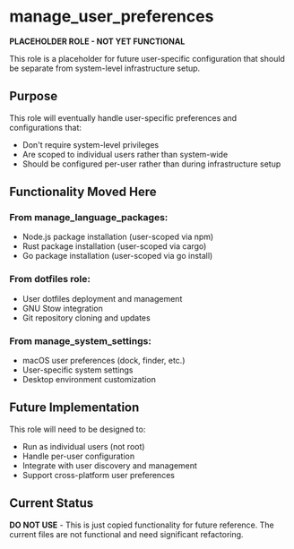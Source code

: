 # manage_user_preferences

**PLACEHOLDER ROLE - NOT YET FUNCTIONAL**

This role is a placeholder for future user-specific configuration that should be separate from system-level infrastructure setup.

## Purpose

This role will eventually handle user-specific preferences and configurations that:
- Don't require system-level privileges
- Are scoped to individual users rather than system-wide
- Should be configured per-user rather than during infrastructure setup

## Functionality Moved Here

### From manage_language_packages:
- Node.js package installation (user-scoped via npm)
- Rust package installation (user-scoped via cargo)
- Go package installation (user-scoped via go install)

### From dotfiles role:
- User dotfiles deployment and management
- GNU Stow integration
- Git repository cloning and updates

### From manage_system_settings:
- macOS user preferences (dock, finder, etc.)
- User-specific system settings
- Desktop environment customization

## Future Implementation

This role will need to be designed to:
- Run as individual users (not root)
- Handle per-user configuration
- Integrate with user discovery and management
- Support cross-platform user preferences

## Current Status

**DO NOT USE** - This is just copied functionality for future reference.
The current files are not functional and need significant refactoring.
